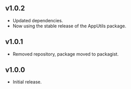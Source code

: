 ## v1.0.2
- Updated dependencies.
- Now using the stable release of the AppUtils package.

## v1.0.1
- Removed repository, package moved to packagist.

## v1.0.0
- Initial release.
